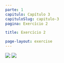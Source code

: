 ```yaml
---
parte: 1
capitulo: Capítulo 3
capituloSlug: capitulo-3
pagina: Exercício 2

title: Exercício 2

page-layout: exercise
---
```


<img src="{{site.baseurl}}/assets/graphics/content/3_4_2_1.jpg"/>

<img src="{{site.baseurl}}/assets/graphics/content/3_4_2_2.png"/>
